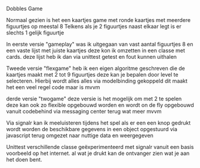 Dobbles Game

Normaal gezien is het een kaartjes game met ronde kaartjes met meerdere figuurtjes op meestal 8
Telkens als je 2 figuurtjes naast elkaar legt is er slechts 1 gelijk figuurtje

In eerste versie "gameplay" was ik uitgegaan van vast aantal figuurtjes 8 en een vaste lijst met juiste kaartjes
deze kon ik omzetten in een classe met cards. deze lijst heb ik dan via unittest getest en fout kunnen uithalen

Tweede versie "flexgame" heb ik een eigen algoritme geschreven die de kaartjes maakt met 2 tot 9 figuurtjes
deze kan je bepalen door level te selecteren. Hierbij wordt alles alles via modelbinding gekoppeld dit maakt het een 
veel regel code maar is mvvm

derde versie "twogame" deze versie is het mogelijk om met 2 te spelen deze kan ook zo flexible opgebouwd worden en wordt 
on de fly opgebouwd vanuit codebehind via messaging center terug wat meer mvvm

Via signalr kan ik meeluisteren tijdens het spel als er een een knop gedrukt wordt worden de beschikbare gegevens in een object opgestuurd via javascript terug omgezet naar nuttige data en weergegeven

Unittest verschillende classe
geëxperimenteerd met signalr vanuit een basis voorbeeld op het internet. 
al wat je drukt kan de ontvanger zien wat je aan het doen bent. 


